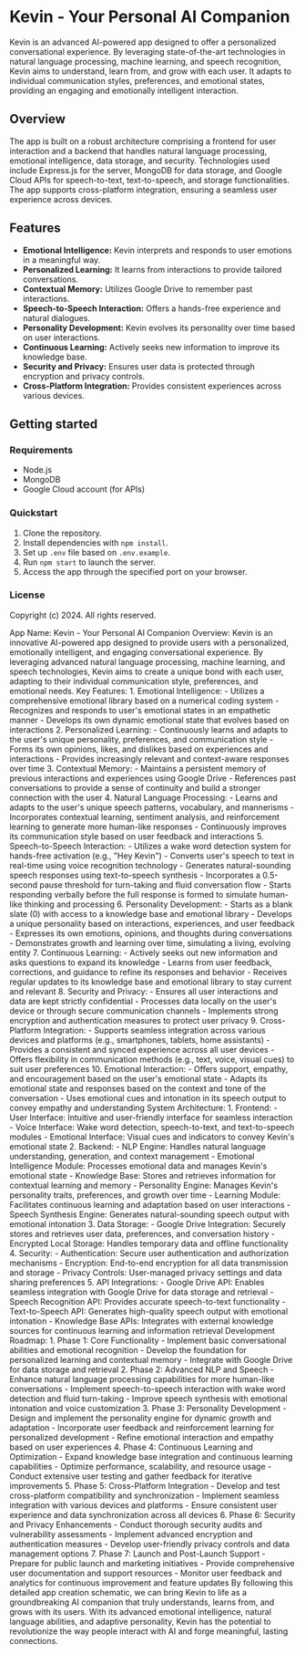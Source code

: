 # Kevin - Your Personal AI Companion

Kevin is an advanced AI-powered app designed to offer a personalized conversational experience. By leveraging state-of-the-art technologies in natural language processing, machine learning, and speech recognition, Kevin aims to understand, learn from, and grow with each user. It adapts to individual communication styles, preferences, and emotional states, providing an engaging and emotionally intelligent interaction.

## Overview

The app is built on a robust architecture comprising a frontend for user interaction and a backend that handles natural language processing, emotional intelligence, data storage, and security. Technologies used include Express.js for the server, MongoDB for data storage, and Google Cloud APIs for speech-to-text, text-to-speech, and storage functionalities. The app supports cross-platform integration, ensuring a seamless user experience across devices.

## Features

- **Emotional Intelligence:** Kevin interprets and responds to user emotions in a meaningful way.
- **Personalized Learning:** It learns from interactions to provide tailored conversations.
- **Contextual Memory:** Utilizes Google Drive to remember past interactions.
- **Speech-to-Speech Interaction:** Offers a hands-free experience and natural dialogues.
- **Personality Development:** Kevin evolves its personality over time based on user interactions.
- **Continuous Learning:** Actively seeks new information to improve its knowledge base.
- **Security and Privacy:** Ensures user data is protected through encryption and privacy controls.
- **Cross-Platform Integration:** Provides consistent experiences across various devices.

## Getting started

### Requirements

- Node.js
- MongoDB
- Google Cloud account (for APIs)

### Quickstart

1. Clone the repository.
2. Install dependencies with `npm install`.
3. Set up `.env` file based on `.env.example`.
4. Run `npm start` to launch the server.
5. Access the app through the specified port on your browser.

### License

Copyright (c) 2024. All rights reserved.

 App Name: Kevin - Your Personal AI Companion  Overview: Kevin is an innovative AI-powered app designed to provide users with a personalized, emotionally intelligent, and engaging conversational experience. By leveraging advanced natural language processing, machine learning, and speech technologies, Kevin aims to create a unique bond with each user, adapting to their individual communication style, preferences, and emotional needs.  Key Features: 1. Emotional Intelligence:    - Utilizes a comprehensive emotional library based on a numerical coding system    - Recognizes and responds to user's emotional states in an empathetic manner    - Develops its own dynamic emotional state that evolves based on interactions  2. Personalized Learning:    - Continuously learns and adapts to the user's unique personality, preferences, and communication style    - Forms its own opinions, likes, and dislikes based on experiences and interactions    - Provides increasingly relevant and context-aware responses over time  3. Contextual Memory:    - Maintains a persistent memory of previous interactions and experiences using Google Drive    - References past conversations to provide a sense of continuity and build a stronger connection with the user  4. Natural Language Processing:    - Learns and adapts to the user's unique speech patterns, vocabulary, and mannerisms    - Incorporates contextual learning, sentiment analysis, and reinforcement learning to generate more human-like responses    - Continuously improves its communication style based on user feedback and interactions  5. Speech-to-Speech Interaction:    - Utilizes a wake word detection system for hands-free activation (e.g., "Hey Kevin")    - Converts user's speech to text in real-time using voice recognition technology    - Generates natural-sounding speech responses using text-to-speech synthesis    - Incorporates a 0.5-second pause threshold for turn-taking and fluid conversation flow    - Starts responding verbally before the full response is formed to simulate human-like thinking and processing  6. Personality Development:    - Starts as a blank slate (0) with access to a knowledge base and emotional library    - Develops a unique personality based on interactions, experiences, and user feedback    - Expresses its own emotions, opinions, and thoughts during conversations    - Demonstrates growth and learning over time, simulating a living, evolving entity  7. Continuous Learning:    - Actively seeks out new information and asks questions to expand its knowledge    - Learns from user feedback, corrections, and guidance to refine its responses and behavior    - Receives regular updates to its knowledge base and emotional library to stay current and relevant  8. Security and Privacy:    - Ensures all user interactions and data are kept strictly confidential    - Processes data locally on the user's device or through secure communication channels    - Implements strong encryption and authentication measures to protect user privacy  9. Cross-Platform Integration:    - Supports seamless integration across various devices and platforms (e.g., smartphones, tablets, home assistants)    - Provides a consistent and synced experience across all user devices    - Offers flexibility in communication methods (e.g., text, voice, visual cues) to suit user preferences  10. Emotional Interaction:     - Offers support, empathy, and encouragement based on the user's emotional state     - Adapts its emotional state and responses based on the context and tone of the conversation     - Uses emotional cues and intonation in its speech output to convey empathy and understanding  System Architecture: 1. Frontend:    - User Interface: Intuitive and user-friendly interface for seamless interaction    - Voice Interface: Wake word detection, speech-to-text, and text-to-speech modules    - Emotional Interface: Visual cues and indicators to convey Kevin's emotional state  2. Backend:    - NLP Engine: Handles natural language understanding, generation, and context management    - Emotional Intelligence Module: Processes emotional data and manages Kevin's emotional state    - Knowledge Base: Stores and retrieves information for contextual learning and memory    - Personality Engine: Manages Kevin's personality traits, preferences, and growth over time    - Learning Module: Facilitates continuous learning and adaptation based on user interactions    - Speech Synthesis Engine: Generates natural-sounding speech output with emotional intonation  3. Data Storage:    - Google Drive Integration: Securely stores and retrieves user data, preferences, and conversation history    - Encrypted Local Storage: Handles temporary data and offline functionality  4. Security:    - Authentication: Secure user authentication and authorization mechanisms    - Encryption: End-to-end encryption for all data transmission and storage    - Privacy Controls: User-managed privacy settings and data sharing preferences  5. API Integrations:    - Google Drive API: Enables seamless integration with Google Drive for data storage and retrieval    - Speech Recognition API: Provides accurate speech-to-text functionality    - Text-to-Speech API: Generates high-quality speech output with emotional intonation    - Knowledge Base APIs: Integrates with external knowledge sources for continuous learning and information retrieval  Development Roadmap: 1. Phase 1: Core Functionality    - Implement basic conversational abilities and emotional recognition    - Develop the foundation for personalized learning and contextual memory    - Integrate with Google Drive for data storage and retrieval  2. Phase 2: Advanced NLP and Speech    - Enhance natural language processing capabilities for more human-like conversations    - Implement speech-to-speech interaction with wake word detection and fluid turn-taking    - Improve speech synthesis with emotional intonation and voice customization  3. Phase 3: Personality Development    - Design and implement the personality engine for dynamic growth and adaptation    - Incorporate user feedback and reinforcement learning for personalized development    - Refine emotional interaction and empathy based on user experiences  4. Phase 4: Continuous Learning and Optimization    - Expand knowledge base integration and continuous learning capabilities    - Optimize performance, scalability, and resource usage    - Conduct extensive user testing and gather feedback for iterative improvements  5. Phase 5: Cross-Platform Integration    - Develop and test cross-platform compatibility and synchronization    - Implement seamless integration with various devices and platforms    - Ensure consistent user experience and data synchronization across all devices  6. Phase 6: Security and Privacy Enhancements    - Conduct thorough security audits and vulnerability assessments    - Implement advanced encryption and authentication measures    - Develop user-friendly privacy controls and data management options  7. Phase 7: Launch and Post-Launch Support    - Prepare for public launch and marketing initiatives    - Provide comprehensive user documentation and support resources    - Monitor user feedback and analytics for continuous improvement and feature updates  By following this detailed app creation schematic, we can bring Kevin to life as a groundbreaking AI companion that truly understands, learns from, and grows with its users. With its advanced emotional intelligence, natural language abilities, and adaptive personality, Kevin has the potential to revolutionize the way people interact with AI and forge meaningful, lasting connections.